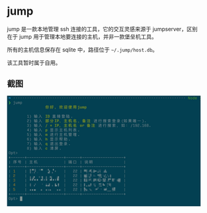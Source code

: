# jump

jump 是一款本地管理 ssh 连接的工具，它的交互灵感来源于 jumpserver，区别在于 jump 用于管理本地要连接的主机，并非一款堡垒机工具。

所有的主机信息保存在 sqlite 中，路径位于 `~/.jump/host.db`。

该工具暂时属于自用。

## 截图
![](docs/img/jump-demo.jpg)
